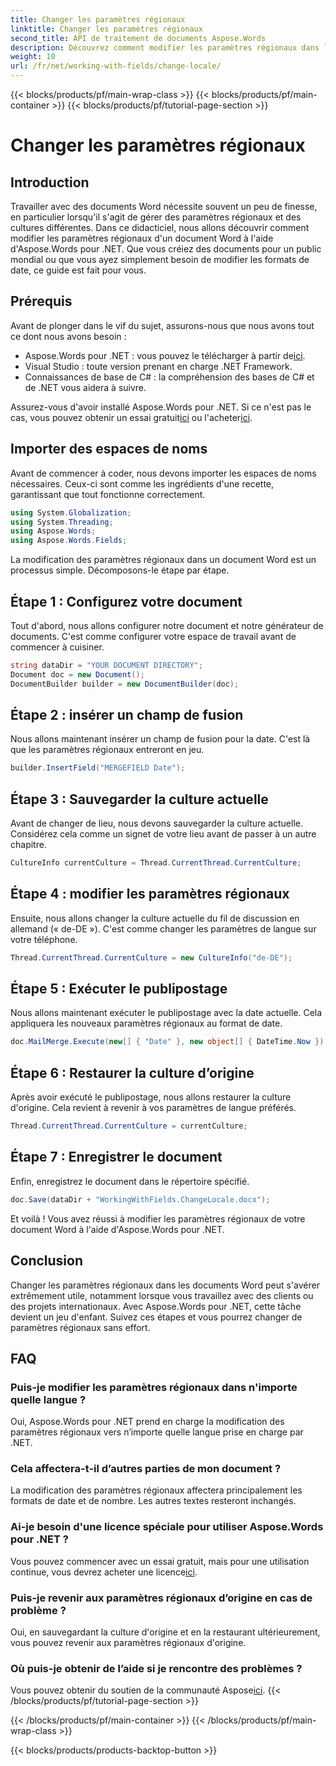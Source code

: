 ```yaml
---
title: Changer les paramètres régionaux
linktitle: Changer les paramètres régionaux
second_title: API de traitement de documents Aspose.Words
description: Découvrez comment modifier les paramètres régionaux dans les documents Word à l'aide d'Aspose.Words pour .NET grâce à ce guide. Idéal pour gérer des clients et des projets internationaux.
weight: 10
url: /fr/net/working-with-fields/change-locale/
---
```


{{< blocks/products/pf/main-wrap-class >}}
{{< blocks/products/pf/main-container >}}
{{< blocks/products/pf/tutorial-page-section >}}

# Changer les paramètres régionaux

## Introduction

Travailler avec des documents Word nécessite souvent un peu de finesse, en particulier lorsqu'il s'agit de gérer des paramètres régionaux et des cultures différentes. Dans ce didacticiel, nous allons découvrir comment modifier les paramètres régionaux d'un document Word à l'aide d'Aspose.Words pour .NET. Que vous créiez des documents pour un public mondial ou que vous ayez simplement besoin de modifier les formats de date, ce guide est fait pour vous.

## Prérequis

Avant de plonger dans le vif du sujet, assurons-nous que nous avons tout ce dont nous avons besoin :

-  Aspose.Words pour .NET : vous pouvez le télécharger à partir de[ici](https://releases.aspose.com/words/net/).
- Visual Studio : toute version prenant en charge .NET Framework.
- Connaissances de base de C# : la compréhension des bases de C# et de .NET vous aidera à suivre.

 Assurez-vous d'avoir installé Aspose.Words pour .NET. Si ce n'est pas le cas, vous pouvez obtenir un essai gratuit[ici](https://releases.aspose.com/) ou l'acheter[ici](https://purchase.aspose.com/buy).

## Importer des espaces de noms

Avant de commencer à coder, nous devons importer les espaces de noms nécessaires. Ceux-ci sont comme les ingrédients d'une recette, garantissant que tout fonctionne correctement.

```csharp
using System.Globalization;
using System.Threading;
using Aspose.Words;
using Aspose.Words.Fields;
```

La modification des paramètres régionaux dans un document Word est un processus simple. Décomposons-le étape par étape.

## Étape 1 : Configurez votre document

Tout d'abord, nous allons configurer notre document et notre générateur de documents. C'est comme configurer votre espace de travail avant de commencer à cuisiner.

```csharp
string dataDir = "YOUR DOCUMENT DIRECTORY";
Document doc = new Document();
DocumentBuilder builder = new DocumentBuilder(doc);
```

## Étape 2 : insérer un champ de fusion

Nous allons maintenant insérer un champ de fusion pour la date. C'est là que les paramètres régionaux entreront en jeu.

```csharp
builder.InsertField("MERGEFIELD Date");
```

## Étape 3 : Sauvegarder la culture actuelle

Avant de changer de lieu, nous devons sauvegarder la culture actuelle. Considérez cela comme un signet de votre lieu avant de passer à un autre chapitre.

```csharp
CultureInfo currentCulture = Thread.CurrentThread.CurrentCulture;
```

## Étape 4 : modifier les paramètres régionaux

Ensuite, nous allons changer la culture actuelle du fil de discussion en allemand (« de-DE »). C'est comme changer les paramètres de langue sur votre téléphone.

```csharp
Thread.CurrentThread.CurrentCulture = new CultureInfo("de-DE");
```

## Étape 5 : Exécuter le publipostage

Nous allons maintenant exécuter le publipostage avec la date actuelle. Cela appliquera les nouveaux paramètres régionaux au format de date.

```csharp
doc.MailMerge.Execute(new[] { "Date" }, new object[] { DateTime.Now });
```

## Étape 6 : Restaurer la culture d’origine

Après avoir exécuté le publipostage, nous allons restaurer la culture d'origine. Cela revient à revenir à vos paramètres de langue préférés.

```csharp
Thread.CurrentThread.CurrentCulture = currentCulture;
```

## Étape 7 : Enregistrer le document

Enfin, enregistrez le document dans le répertoire spécifié.

```csharp
doc.Save(dataDir + "WorkingWithFields.ChangeLocale.docx");
```

Et voilà ! Vous avez réussi à modifier les paramètres régionaux de votre document Word à l'aide d'Aspose.Words pour .NET.

## Conclusion

Changer les paramètres régionaux dans les documents Word peut s'avérer extrêmement utile, notamment lorsque vous travaillez avec des clients ou des projets internationaux. Avec Aspose.Words pour .NET, cette tâche devient un jeu d'enfant. Suivez ces étapes et vous pourrez changer de paramètres régionaux sans effort.

## FAQ

### Puis-je modifier les paramètres régionaux dans n'importe quelle langue ?
Oui, Aspose.Words pour .NET prend en charge la modification des paramètres régionaux vers n’importe quelle langue prise en charge par .NET.

### Cela affectera-t-il d’autres parties de mon document ?
La modification des paramètres régionaux affectera principalement les formats de date et de nombre. Les autres textes resteront inchangés.

### Ai-je besoin d'une licence spéciale pour utiliser Aspose.Words pour .NET ?
 Vous pouvez commencer avec un essai gratuit, mais pour une utilisation continue, vous devrez acheter une licence[ici](https://purchase.aspose.com/buy).

### Puis-je revenir aux paramètres régionaux d’origine en cas de problème ?
Oui, en sauvegardant la culture d'origine et en la restaurant ultérieurement, vous pouvez revenir aux paramètres régionaux d'origine.

### Où puis-je obtenir de l’aide si je rencontre des problèmes ?
 Vous pouvez obtenir du soutien de la communauté Aspose[ici](https://forum.aspose.com/c/words/8).
{{< /blocks/products/pf/tutorial-page-section >}}

{{< /blocks/products/pf/main-container >}}
{{< /blocks/products/pf/main-wrap-class >}}

{{< blocks/products/products-backtop-button >}}
